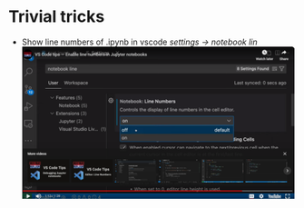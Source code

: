 # Trivial tricks
- Show line numbers of .ipynb in vscode
*settings -> notebook lin*
![](./fig/2023-12-17-19-21-00.png)